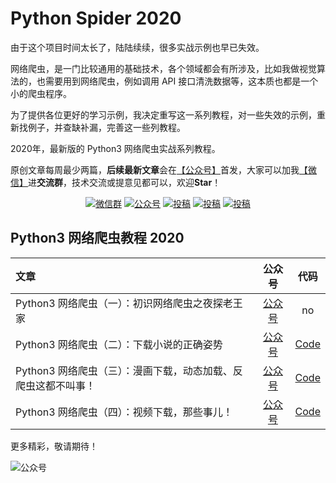 # Python Spider 2020

由于这个项目时间太长了，陆陆续续，很多实战示例也早已失效。

网络爬虫，是一门比较通用的基础技术，各个领域都会有所涉及，比如我做视觉算法的，也需要用到网络爬虫，例如调用 API 接口清洗数据等，这本质也都是一个小的爬虫程序。

为了提供各位更好的学习示例，我决定重写这一系列教程，对一些失效的示例，重新找例子，并查缺补漏，完善这一些列教程。

2020年，最新版的 Python3 网络爬虫实战系列教程。

原创文章每周最少两篇，**后续最新文章**会在[【公众号】](#公众号)首发，大家可以加我[【微信】](#微信)进**交流群**，技术交流或提意见都可以，欢迎**Star**！

<p align="center">
  <a href="#微信" target="_blank"><img src="https://img.shields.io/badge/weChat-微信群-blue.svg" alt="微信群"></a>
  <a href="#公众号" target="_blank"><img src="https://img.shields.io/badge/%E5%85%AC%E4%BC%97%E5%8F%B7-Jack%20Cui-lightgrey.svg" alt="公众号"></a>
  <a href="https://blog.csdn.net/c406495762" target="_blank"><img src="https://img.shields.io/badge/csdn-CSDN-red.svg" alt="投稿"></a>
  <a href="https://www.zhihu.com/people/Jack--Cui" target="_blank"><img src="https://img.shields.io/badge/zhihu-知乎-informational" alt="投稿"></a>
  <a href="https://juejin.im/user/5ea2ca74e51d4546b50d5f9f" target="_blank"><img src="https://img.shields.io/badge/juejin-掘金-blue.svg" alt="投稿"></a>
</p>

## Python3 网络爬虫教程 2020
|   文章   |  公众号  |    代码    |
| :------  | :--------: | :--------: |
| Python3 网络爬虫（一）：初识网络爬虫之夜探老王家 | [公众号](https://mp.weixin.qq.com/s/1rcq9RQYuAuHFg1w1j8HXg "Python3 网络爬虫（一）") | no |
| Python3 网络爬虫（二）：下载小说的正确姿势 | [公众号](https://mp.weixin.qq.com/s/5e2_r0QXUISVp9GdDsqbzg "Python3 网络爬虫（二）") | [Code](https://github.com/Jack-Cherish/python-spider/tree/master/2020/xbqg "Python3 网络爬虫（二）") |
| Python3 网络爬虫（三）：漫画下载，动态加载、反爬虫这都不叫事！| [公众号](https://mp.weixin.qq.com/s/wyS-OP04K3Vs9arSelRlyA "Python3网络爬虫（三）") | [Code](https://github.com/Jack-Cherish/python-spider/tree/master/2020/dmzj "Python3 网络爬虫（三）") |
| Python3 网络爬虫（四）：视频下载，那些事儿！| [公众号](https://mp.weixin.qq.com/s/_geNA6Dwo4kx25X7trJzlg "Python3 网络爬虫（四）") | [Code](https://github.com/Jack-Cherish/python-spider/tree/master/2020/zycjw "Python3 网络爬虫（四）") |

更多精彩，敬请期待！

<a name="微信"></a>  <a name="公众号"></a>

![公众号](https://cuijiahua.com/wp-content/uploads/2020/05/gzh-w.jpg)
